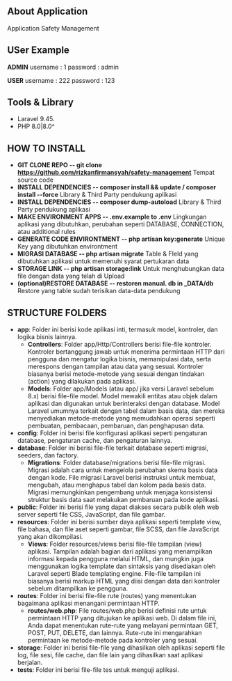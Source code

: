 ## About Application

Application Safety Management

## USer Example

**ADMIN**
username : 1
password : admin

**USER**
username : 222
password : 123

## Tools & Library 

- Laravel 9.45.
- PHP 8.0|8.0^

## HOW TO INSTALL 

- **GIT CLONE REPO -- git clone https://github.com/rizkanfirmansyah/safety-management**
    Tempat source code
- **INSTALL DEPENDENCIES -- composer install && update / composer install --force**
    Library & Third Party pendukung aplikasi
- **INSTALL DEPENDENCIES -- composer dump-autoload**
    Library & Third Party pendukung aplikasi
- **MAKE ENVIRONMENT APPS -- .env.example to .env**
    Lingkungan aplikasi yang dibutuhkan, perubahan seperti DATABASE, CONNECTION, atau additional rules
- **GENERATE CODE ENVIRONTMENT -- php artisan key:generate**
    Unique Key yang dibutuhkan environtment
- **MIGRASI DATABASE -- php artisan migrate**
    Table & FIeld yang dibutuhkan aplikasi untuk memenuhi syarat pertukaran data
- **STORAGE LINK -- php artisan storage:link**
    Untuk menghubungkan data file dengan data yang telah di Upload
- **(optional)RESTORE DATABASE -- restoren manual. db in _DATA/db**
    Restore yang table sudah terisikan data-data pendukung

## STRUCTURE FOLDERS

- **app**: Folder ini berisi kode aplikasi inti, termasuk model, kontroler, dan logika bisnis lainnya.
    - **Controllers**: Folder app/Http/Controllers berisi file-file kontroler. Kontroler bertanggung jawab untuk menerima permintaan HTTP dari pengguna dan mengatur logika bisnis, memanipulasi data, serta merespons dengan tampilan atau data yang sesuai. Kontroler biasanya berisi metode-metode yang sesuai dengan tindakan (action) yang dilakukan pada aplikasi.
    - **Models**: Folder app/Models (atau app/ jika versi Laravel sebelum 8.x) berisi file-file model. Model mewakili entitas atau objek dalam aplikasi dan digunakan untuk berinteraksi dengan database. Model Laravel umumnya terkait dengan tabel dalam basis data, dan mereka menyediakan metode-metode yang memudahkan operasi seperti pembuatan, pembacaan, pembaruan, dan penghapusan data.
- **config**: Folder ini berisi file konfigurasi aplikasi seperti pengaturan database, pengaturan cache, dan pengaturan lainnya.
- **database**: Folder ini berisi file-file terkait database seperti migrasi, seeders, dan factory.
    - **Migrations**: Folder database/migrations berisi file-file migrasi. Migrasi adalah cara untuk mengelola perubahan skema basis data dengan kode. File migrasi Laravel berisi instruksi untuk membuat, mengubah, atau menghapus tabel dan kolom pada basis data. Migrasi memungkinkan pengembang untuk menjaga konsistensi struktur basis data saat melakukan pembaruan pada kode aplikasi.
- **public**: Folder ini berisi file yang dapat diakses secara publik oleh web server seperti file CSS, JavaScript, dan file gambar.
- **resources**: Folder ini berisi sumber daya aplikasi seperti template view, file bahasa, dan file aset seperti gambar, file SCSS, dan file JavaScript yang akan dikompilasi.
    - **Views**: Folder resources/views berisi file-file tampilan (view) aplikasi. Tampilan adalah bagian dari aplikasi yang menampilkan informasi kepada pengguna melalui HTML, dan mungkin juga menggunakan logika template dan sintaksis yang disediakan oleh Laravel seperti Blade templating engine. File-file tampilan ini biasanya berisi markup HTML yang diisi dengan data dari kontroler sebelum ditampilkan ke pengguna.
- **routes**: Folder ini berisi file-file rute (routes) yang menentukan bagaimana aplikasi menangani permintaan HTTP.
    - **routes/web.php**: File routes/web.php berisi definisi rute untuk permintaan HTTP yang ditujukan ke aplikasi web. Di dalam file ini, Anda dapat menentukan rute-rute yang melayani permintaan GET, POST, PUT, DELETE, dan lainnya. Rute-rute ini mengarahkan permintaan ke metode-metode pada kontroler yang sesuai.
- **storage**: Folder ini berisi file-file yang dihasilkan oleh aplikasi seperti file log, file sesi, file cache, dan file lain yang dihasilkan saat aplikasi berjalan.
- **tests**: Folder ini berisi file-file tes untuk menguji aplikasi.

